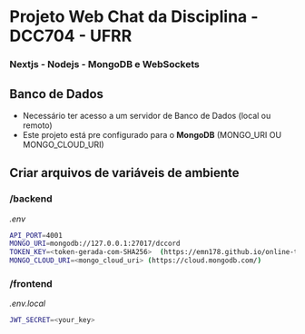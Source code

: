# Projeto Web Chat da Disciplina - DCC704 - UFRR
### Nextjs - Nodejs - MongoDB e WebSockets

## Banco de Dados
- Necessário ter acesso a um servidor de Banco de Dados (local ou remoto)
- Este projeto está pre configurado para o **MongoDB** (MONGO_URI OU MONGO_CLOUD_URI)

## Criar arquivos de variáveis de ambiente

### /backend
*.env*
```bash
API_PORT=4001
MONGO_URI=mongodb://127.0.0.1:27017/dccord
TOKEN_KEY=<token-gerada-com-SHA256>  (https://emn178.github.io/online-tools/sha256.html)
MONGO_CLOUD_URI=<mongo_cloud_uri> (https://cloud.mongodb.com/)
```

### /frontend
*.env.local*
```bash
JWT_SECRET=<your_key>
```